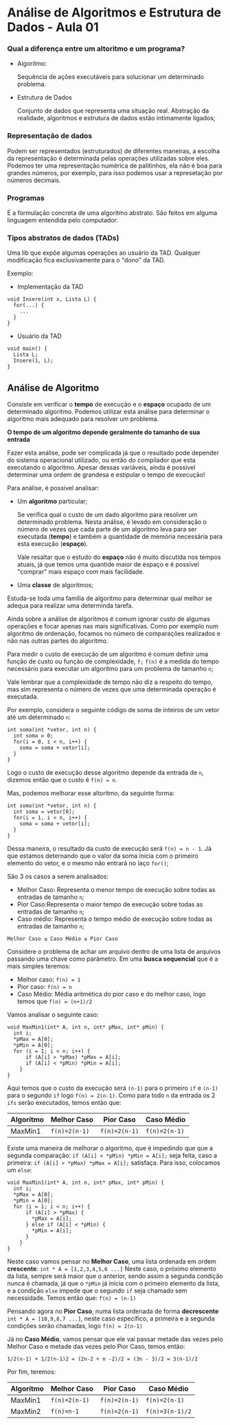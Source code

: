 # Análise de Algoritmos e Estrutura de Dados - Aula 01

### Qual a diferença entre um altoritmo e um programa?

* Algoritmo:

  Sequência de ações executáveis para solucionar um determinado problema.

* Estrutura de Dados

  Conjunto de dados que representa uma situação real. Abstração da realidade, algoritmos e estrutura de dados estão intimamente ligados;

### Representação de dados

Podem ser representados (estruturados) de diferentes maneiras, a escolha da representação é determinada pelas operações utilizadas sobre eles. Podemos ter uma representação numérica de palitinhos, ela não é boa para grandes números, por exemplo, para isso podemos usar a represetação por números decimais.

### Programas

É a formulação concreta de uma algoritmo abstrato. São feitos em alguma linguagem entendida pelo computador.

### Tipos abstratos de dados (TADs)

Uma lib que expõe algumas operações ao usuário da TAD. Qualquer modificação fica exclusivamente para o "dono" da TAD.

Exemplo:

* Implementação da TAD

```
void Insere(int x, Lista L) {
  for(...) {
    ...
  }
}
```

* Usuário da TAD

```
void main() {
  Lista L;
  Insere(1, L);
}
```

## Análise de Algoritmo

Consiste em verificar o __tempo__ de execução e o __espaço__ ocupado de um determinado algoritmo. Podemos utilizar esta análise para determinar o algoritmo mais adequado para resolver um problema.

**O tempo de um algoritmo depende geralmente do tamanho de sua entrada**

Fazer esta análise, pode ser complicada já que o resultado pode depender do sistema operacional utilizado, ou então do compilador que esta executando o algoritmo. Apesar dessas variáveis, ainda é possivel determinar uma ordem de grandesa e estipular o tempo de execução!

Para análise, é possivel analisar:

* Um **algoritmo** particular;

  Se verifica qual o custo de um dado algoritmo para resolver um determinado problema. Nesta análise, é levado em consideração o número de vezes que cada parte de um algoritmo leva para ser executada (**tempo**) e também a quantidade de memória necessária para esta execução (**espaço**).

  Vale resaltar que o estudo do **espaço** não é muito discutida nos tempos atuais, já que temos uma quantide maior de espaço e é possível "comprar" mais espaço com mais facilidade.

* Uma **classe** de algoritmos;

Estuda-se toda uma família de algoritmo para determinar qual melhor se adequa para realizar uma determinda tarefa.

Ainda sobre a análise de algoritmos é comum ignorar custo de algumas operações e focar apenas nas mais significativas. Como por exemplo num algoritmo de ordenação, focamos no número de comparações realizados e não nas outras partes do algoritmo.

Para medir o custo de execução de um algoritmo é comum definir uma função de custo ou função de complexidade, `f;` `f(n)` é a medida do tempo necessário para executar um algoritmo para um problema de tamanho `n`;

Vale lembrar que a complexidade de tempo não diz a respeito do tempo, mas sim representa o número de vezes que uma determinada operação é executada.

Por exemplo, considera o seguinte código de soma de inteiros de um vetor até um determinado `n`:

```
int soma(int *vetor, int n) {
  int soma = 0;
  for(i = 0, i < n, i++) {
    soma = soma + vetor[i];
  }
}
```

Logo o custo de execução desse algoritmo depende da entrada de `n`, dizemos então que o custo é `f(n) = n`.

Mas, podemos melhorar esse altoritmo, da seguinte forma:


```
int soma(int *vetor, int n) {
  int soma = vetor[0];
  for(i = 1, i < n, i++) {
    soma = soma + vetor[i];
  }
}
```
Dessa maneira, o resultado da custo de execução será `f(n) = n - 1`. Já que estamos deternando que o valor da soma inicia com o primeiro elemento do vetor, e o mesmo não entrará no laço `for()`;

São 3 os casos a serem analisados:

* Melhor Caso: Representa o menor tempo de execução sobre todas as entradas de tamanho `n`;
* Pior Caso:Representa o maior tempo de execução sobre todas as entradas de tamanho `n`;
* Caso médio: Representa o tempo médio de execução sobre todas as entradas de tamanho `n`;

`Melhor Caso ≤ Caso Médio ≤ Pior Caso`

Considere o problema de achar um arquivo dentro de uma lista de arquivos passando uma chave como parâmetro. Em uma **busca sequencial** que é a mais simples teremos:

* Melhor caso: `f(n) = 1`
* Pior caso: `f(n) = n`
* Caso Médio: Média aritmética do pior caso e do melhor caso, logo temos que `f(n) = (n+1)/2`

Vamos analisar o seguinte caso:

```
void MaxMin1(int* A, int n, int* pMax, int* pMin) {
  int i;
  *pMax = A[0];
  *pMin = A[0];
  for (i = 1; i < n; i++) {
      if (A[i] > *pMax) *pMax = A[i];
      if (A[i] < *pMin) *pMin = A[i];
    }
}
```

Aqui temos que o custo da execução será `(n-1)` para o primeiro `if` e `(n-1)` para o segundo `if` logo `f(n) = 2(n-1)`. Como para todo `n` da entrada os 2 `ifs` serão executados, temos então que:

|Algorítmo|Melhor Caso|Pior Caso|Caso Médio|
|---------|-----------|---------|----------|
|MaxMin1|`f(n)=2(n-1)`|`f(n)=2(n-1)`|`f(n)=2(n-1)`|

Existe uma maneira de melhorar o algoritmo, que é impedindo que que a segunda comparação: `if (A[i] < *pMin) *pMin = A[i];` seja feita, caso a primeira: `if (A[i] > *pMax) *pMax = A[i];` satisfaça. Para isso, colocamos um `else`:

```
void MaxMin1(int* A, int n, int* pMax, int* pMin) {
  int i;
  *pMax = A[0];
  *pMin = A[0];
  for (i = 1; i < n; i++) {
      if (A[i] > *pMax) {
        *pMax = A[i];
      } else if (A[i] < *pMin) {
        *pMin = A[i];
      }
    }
}
```

Neste caso vamos pensar no **Melhor Caso**, uma lista ordenada em ordem **crescente**: `int * A = [1,2,3,4,5,6 ...]` Neste caso, o próximo elemento da lista, sempre será maior que o anterior, sendo assim a segunda condição nunca é chamada, já que o `*pMin` já inicia com o primeiro elemento da lista, e a condição `else` impede que o segundo `if` seja chamado sem necessidade. Temos então que: `f(n) = (n-1)`

Pensando agora no **Pior Caso**, numa lista ordenada de forma **decrescente** `int * A = [10,9,8,7 ...]`, neste caso específico, a primeira e a segunda condições serão chamadas, logo `f(n) = 2(n-1)`

Já no **Caso Médio**, vamos pensar que ele vai passar metade das vezes pelo Melhor Caso e metade das vezes pelo Pior Caso, temos então:

```
1/2(n-1) + 1/2(n-1)2 = (2n-2 + n -2)/2 = (3n - 3)/2 = 3(n-1)/2
```

Por fim, teremos:

|Algorítmo|Melhor Caso|Pior Caso|Caso Médio|
|---------|-----------|---------|----------|
|MaxMin1|`f(n)=2(n-1)`|`f(n)=2(n-1)`|`f(n)=2(n-1)`|
|MaxMin2|`f(n)=n-1`|`f(n)=2(n-1)`|`f(n)=3(n-1)/2`|
